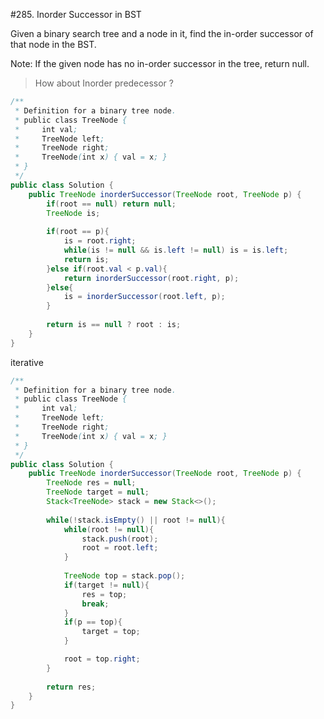 #285. Inorder Successor in BST  

Given a binary search tree and a node in it, find the in-order successor of that node in the BST.

Note: If the given node has no in-order successor in the tree, return null.

> How about Inorder predecessor ?


```java
/**
 * Definition for a binary tree node.
 * public class TreeNode {
 *     int val;
 *     TreeNode left;
 *     TreeNode right;
 *     TreeNode(int x) { val = x; }
 * }
 */
public class Solution {
    public TreeNode inorderSuccessor(TreeNode root, TreeNode p) {
        if(root == null) return null;
        TreeNode is;
        
        if(root == p){
            is = root.right;
            while(is != null && is.left != null) is = is.left;
            return is;
        }else if(root.val < p.val){
            return inorderSuccessor(root.right, p);
        }else{
            is = inorderSuccessor(root.left, p);
        }
        
        return is == null ? root : is;
    }
}

```
iterative

```java
/**
 * Definition for a binary tree node.
 * public class TreeNode {
 *     int val;
 *     TreeNode left;
 *     TreeNode right;
 *     TreeNode(int x) { val = x; }
 * }
 */
public class Solution {
    public TreeNode inorderSuccessor(TreeNode root, TreeNode p) {
        TreeNode res = null;
        TreeNode target = null;
        Stack<TreeNode> stack = new Stack<>();
        
        while(!stack.isEmpty() || root != null){
            while(root != null){
                stack.push(root);
                root = root.left;
            }
            
            TreeNode top = stack.pop();
            if(target != null){
                res = top;
                break;
            }
            if(p == top){
                target = top;
            }

            root = top.right;
        }
        
        return res;
    }
}
```